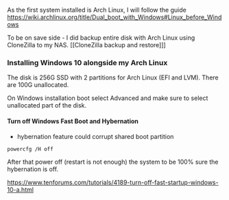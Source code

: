 
As the first system installed is Arch Linux, I will follow the guide https://wiki.archlinux.org/title/Dual_boot_with_Windows#Linux_before_Windows

To be on save side - I did backup entire disk with Arch Linux using CloneZilla to my NAS. [[CloneZilla backup and restore]]]



### Installing Windows 10 alongside my Arch Linux

The disk is 256G SSD with 2 partitions for Arch Linux (EFI and LVM). There are 100G unallocated.

On Windows installation boot select Advanced and make sure to select unallocated part of the disk.

#### Turn off Windows Fast Boot and Hybernation

- hybernation feature could corrupt shared boot partition

`powercfg /H off`

After that power off (restart is not enough) the system to be 100% sure the hybernation is off.

https://www.tenforums.com/tutorials/4189-turn-off-fast-startup-windows-10-a.html









